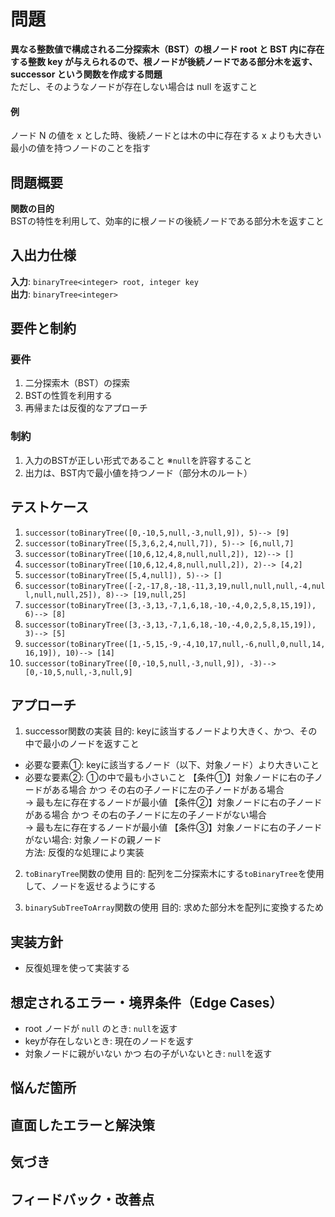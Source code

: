 # 問題
**異なる整数値で構成される二分探索木（BST）の根ノード root と BST 内に存在する整数 key が与えられるので、根ノードが後続ノードである部分木を返す、successor という関数を作成する問題**  
ただし、そのようなノードが存在しない場合は null を返すこと  

#### 例
ノード N の値を x とした時、後続ノードとは木の中に存在する x よりも大きい最小の値を持つノードのことを指す

## 問題概要 
**関数の目的**  
BSTの特性を利用して、効率的に根ノードの後続ノードである部分木を返すこと


## 入出力仕様
**入力**: `binaryTree<integer> root, integer key`  
**出力**: `binaryTree<integer>`  


## 要件と制約
### 要件
1. 二分探索木（BST）の探索
2. BSTの性質を利用する
3. 再帰または反復的なアプローチ

### 制約
1. 入力のBSTが正しい形式であること
※`null`を許容すること
2. 出力は、BST内で最小値を持つノード（部分木のルート）


## テストケース
1. `successor(toBinaryTree([0,-10,5,null,-3,null,9]), 5)--> [9]`  
2. `successor(toBinaryTree([5,3,6,2,4,null,7]), 5)--> [6,null,7]`  
3. `successor(toBinaryTree([10,6,12,4,8,null,null,2]), 12)--> []`  
4. `successor(toBinaryTree([10,6,12,4,8,null,null,2]), 2)--> [4,2]`   
5. `successor(toBinaryTree([5,4,null]), 5)--> []`  
6. `successor(toBinaryTree([-2,-17,8,-18,-11,3,19,null,null,null,-4,null,null,null,25]), 8)--> [19,null,25]`  
7. `successor(toBinaryTree([3,-3,13,-7,1,6,18,-10,-4,0,2,5,8,15,19]), 6)--> [8]`  
8. `successor(toBinaryTree([3,-3,13,-7,1,6,18,-10,-4,0,2,5,8,15,19]), 3)--> [5]`  
9. `successor(toBinaryTree([1,-5,15,-9,-4,10,17,null,-6,null,0,null,14,16,19]), 10)--> [14]`  
10. `successor(toBinaryTree([0,-10,5,null,-3,null,9]), -3)--> [0,-10,5,null,-3,null,9]`  


## アプローチ
1. successor関数の実装
目的: keyに該当するノードより大きく、かつ、その中で最小のノードを返すこと
- 必要な要素①: keyに該当するノード（以下、対象ノード）より大きいこと
- 必要な要素②: ①の中で最も小さいこと
【条件①】対象ノードに右の子ノードがある場合 かつ その右の子ノードに左の子ノードがある場合  
    → 最も左に存在するノードが最小値
【条件②】対象ノードに右の子ノードがある場合 かつ その右の子ノードに左の子ノードがない場合  
    → 最も左に存在するノードが最小値
【条件③】対象ノードに右の子ノードがない場合: 対象ノードの親ノード  
方法: 反復的な処理により実装

2. `toBinaryTree`関数の使用
目的: 配列を二分探索木にする`toBinaryTree`を使用して、ノードを返せるようにする

3. `binarySubTreeToArray`関数の使用
目的: 求めた部分木を配列に変換するため

## 実装方針
- 反復処理を使って実装する

## 想定されるエラー・境界条件（Edge Cases）
- root ノードが `null` のとき: `null`を返す
- keyが存在しないとき: 現在のノードを返す
- 対象ノードに親がいない かつ 右の子がいないとき: `null`を返す


## 悩んだ箇所


## 直面したエラーと解決策


## 気づき


## フィードバック・改善点
